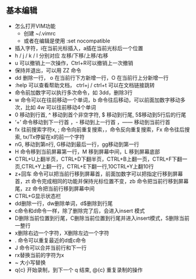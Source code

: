 ## 基本编辑
- 怎么打开VIM功能
  - 创建 ~/.vimrc
  - 或者在编辑是使用  :set nocompatible
- 插入字符，i在当前光标插入，a插在当前光标后一个位置
- h / j / k / l 分别对应  左移/下移/上移/右移
- u 可以撤销上一次操作，Ctrl+R可以撤销上一次撤销
- 保持并退出，可以用 ZZ 命令
- dd 删除一行， o 在当前行下方新增一行，O 在当前行上分新增一行
- :help 可以查看帮助文档， ctrl+j / ctrl+t 可以在文档链接跳转
- 命令前加数字可以执行多次命令，如 3dd，删除3行
- w 命令可以在往前移动一个单词，b 命令往后移动，可以前面加数字移动多次，比如 4w 可以往前移动4个单词 
- 0 移动到行首, ^ 移动到首个非空字符, $ 移动到行尾, 5$移动到5行后的行尾
- ‘+’ 命令移动到下一行首 ，- 移动到上一行首 ，—— 移动到当前行首
- fx 往前搜索字符x, ; 命令向前重复搜索，，命令反向重复搜索，Fx 命令往后搜索, tx/Tx停留在x的前一个字符
- nG, 移动到第n行, G移动到最后一行，gg移动到第一行
- H 命令移到当前屏幕第一行，M 移到屏幕中间，L 移到屏幕底部
- CTRL+U上翻半页，CTRL+D下翻半页，CTRL+B上翻一页，CTRL+F下翻一页,CTRL+Y上翻一行，CTRL+E下翻一行,10CTRL+Y上翻10行
- z+回车 命令可以把当前行移到屏幕首，前面加数字可以把指定行移到屏幕首，zt 命令完成相同的功能并保持光标位置不变，zb 命令把当前行移到屏幕尾，zz 命令把当前行移到屏幕中间
- CTRL+G显示状态栏
- dd删除一行，dw删除单词，d$删除到行尾
- c命令和d命令一样，除了删除完了后，会进入insert 模式
- D删除当前位置到行尾，C删除当前位置到行尾并进入insert模式，S删除当前一整行
- x删除右边一个字符，X删除左边一个字符
- . 命令可以重复最近的d或c命令
- J 命令可以合并当前行和下一行
- rx替换当前的字符为x
- ~ 大小写替换
- q{c} 开始录制，到下一个 q 结束, @{c} 重复录制的操作
